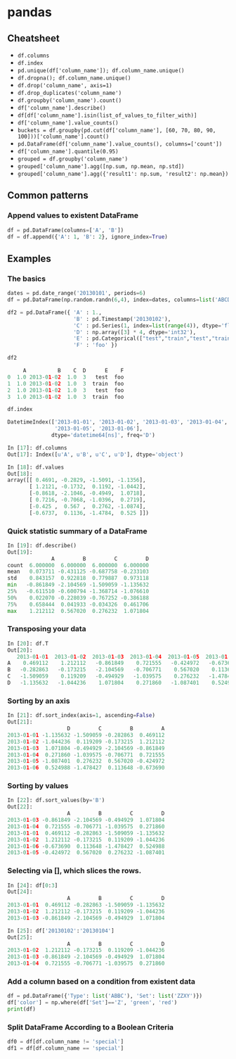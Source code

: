 # pandas

## Cheatsheet

- `df.columns`
- `df.index`
- `pd.unique(df['column_name']); df.column_name.unique()`
- `df.dropna(); df.column_name.unique()`
- `df.drop('column_name', axis=1)`
- `df.drop_duplicates('column_name')`
- `df.groupby('column_name').count()`
- `df['column_name'].describe()`
- `df[df['column_name'].isin(list_of_values_to_filter_with)]`
- `df['column_name'].value_counts()`
- `buckets = df.groupby(pd.cut(df['column_name'], [60, 70, 80, 90, 100]))['column_name'].count()`
- `pd.DataFrame(df['column_name'].value_counts(), columns=['count'])`
- `df['column_name'].quantile(0.95)`
- `grouped = df.groupby('column_name')`
- `grouped['column_name'].agg([np.sum, np.mean, np.std])`
- `grouped['column_name'].agg({'result1': np.sum, 'result2': np.mean})`

## Common patterns

### Append values to existent DataFrame

```python
df = pd.DataFrame(columns=['A', 'B'])
df = df.append({'A': 1, 'B': 2}, ignore_index=True)
```

## Examples

### The basics

```python
dates = pd.date_range('20130101', periods=6)
df = pd.DataFrame(np.random.randn(6,4), index=dates, columns=list('ABCD'))

df2 = pd.DataFrame({ 'A' : 1.,
                     'B' : pd.Timestamp('20130102'),
                     'C' : pd.Series(1, index=list(range(4)), dtype='float32'),
                     'D' : np.array([3] * 4, dtype='int32'),
                     'E' : pd.Categorical(["test","train","test","train"]),
                     'F' : 'foo' })

df2

     A          B    C  D      E    F
0  1.0 2013-01-02  1.0  3   test  foo
1  1.0 2013-01-02  1.0  3  train  foo
2  1.0 2013-01-02  1.0  3   test  foo
3  1.0 2013-01-02  1.0  3  train  foo

df.index

DatetimeIndex(['2013-01-01', '2013-01-02', '2013-01-03', '2013-01-04',
               '2013-01-05', '2013-01-06'],
              dtype='datetime64[ns]', freq='D')

In [17]: df.columns
Out[17]: Index([u'A', u'B', u'C', u'D'], dtype='object')

In [18]: df.values
Out[18]: 
array([[ 0.4691, -0.2829, -1.5091, -1.1356],
       [ 1.2121, -0.1732,  0.1192, -1.0442],
       [-0.8618, -2.1046, -0.4949,  1.0718],
       [ 0.7216, -0.7068, -1.0396,  0.2719],
       [-0.425 ,  0.567 ,  0.2762, -1.0874],
       [-0.6737,  0.1136, -1.4784,  0.525 ]])
```

### Quick statistic summary of a DataFrame

```python
In [19]: df.describe()
Out[19]: 
              A         B         C         D
count  6.000000  6.000000  6.000000  6.000000
mean   0.073711 -0.431125 -0.687758 -0.233103
std    0.843157  0.922818  0.779887  0.973118
min   -0.861849 -2.104569 -1.509059 -1.135632
25%   -0.611510 -0.600794 -1.368714 -1.076610
50%    0.022070 -0.228039 -0.767252 -0.386188
75%    0.658444  0.041933 -0.034326  0.461706
max    1.212112  0.567020  0.276232  1.071804
```

### Transposing your data

```python
In [20]: df.T
Out[20]: 
   2013-01-01  2013-01-02  2013-01-03  2013-01-04  2013-01-05  2013-01-06
A    0.469112    1.212112   -0.861849    0.721555   -0.424972   -0.673690
B   -0.282863   -0.173215   -2.104569   -0.706771    0.567020    0.113648
C   -1.509059    0.119209   -0.494929   -1.039575    0.276232   -1.478427
D   -1.135632   -1.044236    1.071804    0.271860   -1.087401    0.524988
```

### Sorting by an axis

```python
In [21]: df.sort_index(axis=1, ascending=False)
Out[21]: 
                   D         C         B         A
2013-01-01 -1.135632 -1.509059 -0.282863  0.469112
2013-01-02 -1.044236  0.119209 -0.173215  1.212112
2013-01-03  1.071804 -0.494929 -2.104569 -0.861849
2013-01-04  0.271860 -1.039575 -0.706771  0.721555
2013-01-05 -1.087401  0.276232  0.567020 -0.424972
2013-01-06  0.524988 -1.478427  0.113648 -0.673690
```

### Sorting by values

```python
In [22]: df.sort_values(by='B')
Out[22]: 
                   A         B         C         D
2013-01-03 -0.861849 -2.104569 -0.494929  1.071804
2013-01-04  0.721555 -0.706771 -1.039575  0.271860
2013-01-01  0.469112 -0.282863 -1.509059 -1.135632
2013-01-02  1.212112 -0.173215  0.119209 -1.044236
2013-01-06 -0.673690  0.113648 -1.478427  0.524988
2013-01-05 -0.424972  0.567020  0.276232 -1.087401
```

### Selecting via [], which slices the rows.

```python
In [24]: df[0:3]
Out[24]: 
                   A         B         C         D
2013-01-01  0.469112 -0.282863 -1.509059 -1.135632
2013-01-02  1.212112 -0.173215  0.119209 -1.044236
2013-01-03 -0.861849 -2.104569 -0.494929  1.071804

In [25]: df['20130102':'20130104']
Out[25]: 
                   A         B         C         D
2013-01-02  1.212112 -0.173215  0.119209 -1.044236
2013-01-03 -0.861849 -2.104569 -0.494929  1.071804
2013-01-04  0.721555 -0.706771 -1.039575  0.271860
```

### Add a column based on a condition from existent data

```python
df = pd.DataFrame({'Type': list('ABBC'), 'Set': list('ZZXY')})
df['color'] = np.where(df['Set']=='Z', 'green', 'red')
print(df)
```

### Split DataFrame According to a Boolean Criteria

```python
df0 = df[df.column_name != 'special']
df1 = df[df.column_name == 'special']
```